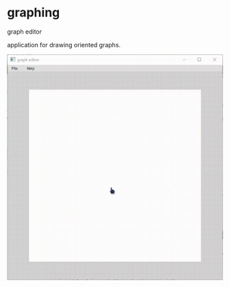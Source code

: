 # graphing
graph editor

application for drawing oriented graphs.

![alt text](demo.gif "Описание будет тут")
